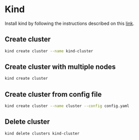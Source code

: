 # Kind

Install kind by following the instructions described on this [link](https://kind.sigs.k8s.io/docs/user/quick-start/).

## Create cluster
```bash
kind create cluster --name kind-cluster
```

## Create cluster with multiple nodes
```bash
kind create cluster
```

## Create cluster from config file
```bash
kind create cluster --name cluster --config config.yaml
```

## Delete cluster
```bash
kind delete clusters kind-cluster
```

